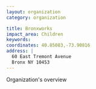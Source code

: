 ```yaml
---
layout: organization
category: organization

title: Bronxworks
impact_area: Children
keywords: 
coordinates: 40.85083,-73.90816
address: |
  60 East Tremont Avenue
  Bronx NY 10453
---
```

Organization's overview
